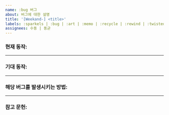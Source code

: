 ```yaml
---
name: :bug 버그
about: 버그에 대한 설명
title: '[Weekand-] <title>'
labels: :sparkels | :bug | :art | :memo | :recycle | :rewind | :twisted_rightwards_arrows
assignees: 수동 | 동균
---
```


### 현재 동작:

---

### 기대 동작:

---

### 해당 버그를 발생시키는 방법:

---

### 참고 문헌:
